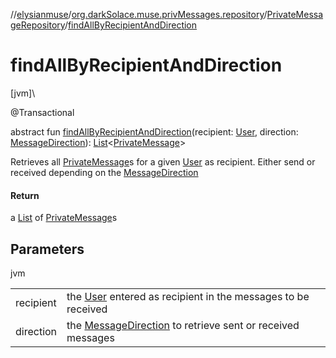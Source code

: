 //[elysianmuse](../../../index.md)/[org.darkSolace.muse.privMessages.repository](../index.md)/[PrivateMessageRepository](index.md)/[findAllByRecipientAndDirection](find-all-by-recipient-and-direction.md)

# findAllByRecipientAndDirection

[jvm]\

@Transactional

abstract fun [findAllByRecipientAndDirection](find-all-by-recipient-and-direction.md)(recipient: [User](../../org.darkSolace.muse.user.model/-user/index.md), direction: [MessageDirection](../../org.darkSolace.muse.privMessages.model/-message-direction/index.md)): [List](https://kotlinlang.org/api/latest/jvm/stdlib/kotlin.collections/-list/index.html)&lt;[PrivateMessage](../../org.darkSolace.muse.privMessages.model/-private-message/index.md)&gt;

Retrieves all [PrivateMessage](../../org.darkSolace.muse.privMessages.model/-private-message/index.md)s for a given [User](../../org.darkSolace.muse.user.model/-user/index.md) as recipient. Either send or received depending on the [MessageDirection](../../org.darkSolace.muse.privMessages.model/-message-direction/index.md)

#### Return

a [List](https://kotlinlang.org/api/latest/jvm/stdlib/kotlin.collections/-list/index.html) of [PrivateMessage](../../org.darkSolace.muse.privMessages.model/-private-message/index.md)s

## Parameters

jvm

| | |
|---|---|
| recipient | the [User](../../org.darkSolace.muse.user.model/-user/index.md) entered as recipient in the messages to be received |
| direction | the [MessageDirection](../../org.darkSolace.muse.privMessages.model/-message-direction/index.md) to retrieve sent or received messages |
